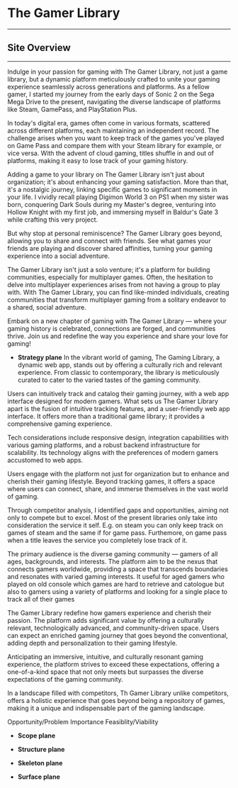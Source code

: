 # The Gamer Library

---

## Site Overview

---
Indulge in your passion for gaming with The Gamer Library, not just a game library, but a dynamic platform meticulously crafted to unite your gaming experience seamlessly across generations and platforms. As a fellow gamer, I started my journey from the early days of Sonic 2 on the Sega Mega Drive to the present, navigating the diverse landscape of platforms like Steam, GamePass, and PlayStation Plus.

In today's digital era, games often come in various formats, scattered across different platforms, each maintaining an independent record. The challenge arises when you want to keep track of the games you've played on Game Pass and compare them with your Steam library for example, or vice versa. With the advent of cloud gaming, titles shuffle in and out of platforms, making it easy to lose track of your gaming history.

Adding a game to your library on The Gamer Library isn't just about organization; it's about enhancing your gaming satisfaction. More than that, it's a nostalgic journey, linking specific games to significant moments in your life. I vividly recall playing Digimon World 3 on PS1 when my sister was born, conquering Dark Souls during my Master's degree, venturing into Hollow Knight with my first job, and immersing myself in Baldur's Gate 3 while crafting this very project.

But why stop at personal reminiscence? The Gamer Library goes beyond, allowing you to share and connect with friends. See what games your friends are playing and discover shared affinities, turning your gaming experience into a social adventure.

The Gamer Library isn't just a solo venture; it's a platform for building communities, especially for multiplayer games. Often, the hesitation to delve into multiplayer experiences arises from not having a group to play with. With The Gamer Library, you can find like-minded individuals, creating communities that transform multiplayer gaming from a solitary endeavor to a shared, social adventure.

Embark on a new chapter of gaming with The Gamer Library — where your gaming history is celebrated, connections are forged, and communities thrive. Join us and redefine the way you experience and share your love for gaming!


- **Strategy plane**
In the vibrant world of gaming, The Gaming Library, a dynamic web app, stands out by offering a culturally rich and relevant experience. From classic to contemporary, the library is meticulously curated to cater to the varied tastes of the gaming community.

Users can intuitively track and catalog their gaming journey, with a web app interface designed for modern gamers.
What sets us The Gamer Library apart is the fusion of intuitive tracking features, and a user-friendly web app interface. It offers more than a traditional game library; it provides a comprehensive gaming experience.

Tech considerations include responsive design, integration capabilities with various gaming platforms, and a robust backend infrastructure for scalability. Its technology aligns with the preferences of modern gamers accustomed to web apps.

Users engage with the platform not just for organization but to enhance and cherish their gaming lifestyle. Beyond tracking games, it offers a space where users can connect, share, and immerse themselves in the vast world of gaming.

Through competitor analysis, I identified gaps and opportunities, aiming not only to compete but to excel. Most of the present libraries only take into consideration the service it self.
E.g. on steam you can only keep track on games of steam and the same if for game pass. Furthemore, on game pass when a title leaves the service you completely lose track of it.

The primary audience is the diverse gaming community — gamers of all ages, backgrounds, and interests. The platform aim to be the nexus that connects gamers worldwide, providing a space that transcends boundaries and resonates with varied gaming interests.
It useful for aged gamers who played on old console which games are hard to retrieve and catologue but also to gamers using a variety of platforms and looking for a single place to track all of their games

The Gamer Library redefine how gamers experience and cherish their passion. The platform adds significant value by offering a culturally relevant, technologically advanced, and community-driven space. Users can expect an enriched gaming journey that goes beyond the conventional, adding depth and personalization to their gaming lifestyle.

Anticipating an immersive, intuitive, and culturally resonant gaming experience, the platform strives to exceed these expectations, offering a one-of-a-kind space that not only meets but surpasses the diverse expectations of the gaming community.

In a landscape filled with competitors, Th Gamer Library unlike competitors, offers a holistic experience that goes beyond being a repository of games, making it a unique and indispensable part of the gaming landscape.


Opportunity/Problem Importance   Feasiblity/Viability

- **Scope plane**

- **Structure plane**

- **Skeleton plane**

- **Surface plane**
